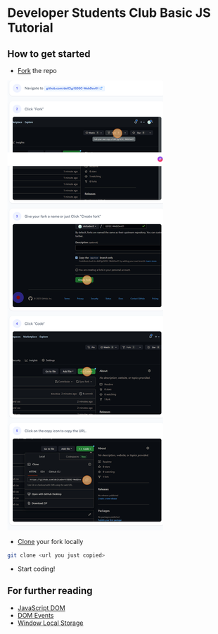 # **Developer Students Club** Basic JS Tutorial

## How to get started

- [Fork](https://docs.github.com/en/get-started/quickstart/fork-a-repo) the repo

![GitHub workflow to create a fork](public/images/GitHub_workflow.png)

- [Clone](https://docs.github.com/en/repositories/creating-and-managing-repositories/cloning-a-repository) your fork locally

```bash
git clone <url you just copied>
```

- Start coding!

## For further reading

- [JavaScript DOM](https://www.w3schools.com/js/js_htmldom.asp)
- [DOM Events](https://www.w3schools.com/js/js_htmldom_events.asp)
- [Window Local Storage](https://www.w3schools.com/jsref/prop_win_localstorage.asp)
